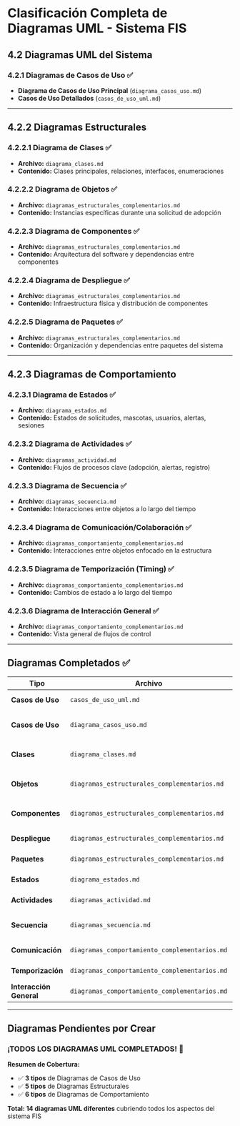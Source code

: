 # Clasificación Completa de Diagramas UML - Sistema FIS

## 4.2 Diagramas UML del Sistema

### 4.2.1 Diagramas de Casos de Uso ✅
- **Diagrama de Casos de Uso Principal** (`diagrama_casos_uso.md`)
- **Casos de Uso Detallados** (`casos_de_uso_uml.md`)

---

## 4.2.2 Diagramas Estructurales

### 4.2.2.1 Diagrama de Clases ✅
- **Archivo:** `diagrama_clases.md`
- **Contenido:** Clases principales, relaciones, interfaces, enumeraciones

### 4.2.2.2 Diagrama de Objetos ✅
- **Archivo:** `diagramas_estructurales_complementarios.md`
- **Contenido:** Instancias específicas durante una solicitud de adopción

### 4.2.2.3 Diagrama de Componentes ✅
- **Archivo:** `diagramas_estructurales_complementarios.md`
- **Contenido:** Arquitectura del software y dependencias entre componentes

### 4.2.2.4 Diagrama de Despliegue ✅
- **Archivo:** `diagramas_estructurales_complementarios.md`
- **Contenido:** Infraestructura física y distribución de componentes

### 4.2.2.5 Diagrama de Paquetes ✅
- **Archivo:** `diagramas_estructurales_complementarios.md`
- **Contenido:** Organización y dependencias entre paquetes del sistema

---

## 4.2.3 Diagramas de Comportamiento

### 4.2.3.1 Diagrama de Estados ✅
- **Archivo:** `diagrama_estados.md`
- **Contenido:** Estados de solicitudes, mascotas, usuarios, alertas, sesiones

### 4.2.3.2 Diagrama de Actividades ✅
- **Archivo:** `diagramas_actividad.md`
- **Contenido:** Flujos de procesos clave (adopción, alertas, registro)

### 4.2.3.3 Diagrama de Secuencia ✅
- **Archivo:** `diagramas_secuencia.md`
- **Contenido:** Interacciones entre objetos a lo largo del tiempo

### 4.2.3.4 Diagrama de Comunicación/Colaboración ✅
- **Archivo:** `diagramas_comportamiento_complementarios.md`
- **Contenido:** Interacciones entre objetos enfocado en la estructura

### 4.2.3.5 Diagrama de Temporización (Timing) ✅
- **Archivo:** `diagramas_comportamiento_complementarios.md`
- **Contenido:** Cambios de estado a lo largo del tiempo

### 4.2.3.6 Diagrama de Interacción General ✅
- **Archivo:** `diagramas_comportamiento_complementarios.md`
- **Contenido:** Vista general de flujos de control

---

## Diagramas Completados ✅

| Tipo | Archivo | Estado | Descripción |
|------|---------|--------|-------------|
| **Casos de Uso** | `casos_de_uso_uml.md` | ✅ | 21 casos de uso detallados |
| **Casos de Uso** | `diagrama_casos_uso.md` | ✅ | Diagrama visual con actores |
| **Clases** | `diagrama_clases.md` | ✅ | 8 clases principales + controladores |
| **Objetos** | `diagramas_estructurales_complementarios.md` | ✅ | Instancias específicas del sistema |
| **Componentes** | `diagramas_estructurales_complementarios.md` | ✅ | Arquitectura de componentes |
| **Despliegue** | `diagramas_estructurales_complementarios.md` | ✅ | Infraestructura y distribución |
| **Paquetes** | `diagramas_estructurales_complementarios.md` | ✅ | Organización de paquetes |
| **Estados** | `diagrama_estados.md` | ✅ | 6 máquinas de estado |
| **Actividades** | `diagramas_actividad.md` | ✅ | 7 procesos clave |
| **Secuencia** | `diagramas_secuencia.md` | ✅ | 7 interacciones principales |
| **Comunicación** | `diagramas_comportamiento_complementarios.md` | ✅ | Interacciones entre objetos |
| **Temporización** | `diagramas_comportamiento_complementarios.md` | ✅ | Cambios temporales |
| **Interacción General** | `diagramas_comportamiento_complementarios.md` | ✅ | Vista general de flujos |

---

## Diagramas Pendientes por Crear

### ¡TODOS LOS DIAGRAMAS UML COMPLETADOS! 🎉

**Resumen de Cobertura:**
- ✅ **3 tipos** de Diagramas de Casos de Uso
- ✅ **5 tipos** de Diagramas Estructurales  
- ✅ **6 tipos** de Diagramas de Comportamiento

**Total: 14 diagramas UML diferentes** cubriendo todos los aspectos del sistema FIS

